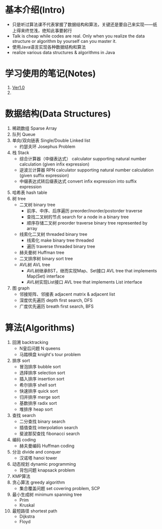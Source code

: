 # 基本介绍(Intro)

- 只是听过算法课不代表掌握了数据结构和算法，关键还是要自己来实现——纸上得来终觉浅，绝知此事要躬行
- Talk is cheap while codes are real. Only when you realize the data structure or algorithm by yourself can you master it.
- 使用Java语言实现各种数据结构和算法
- realize various data structures & algorithms in Java

# 学习使用的笔记(Notes)
1. [Ver1.0](https://github.com/el-nino2020/note-of-learning/blob/main/%E6%95%B0%E6%8D%AE%E7%BB%93%E6%9E%84%E4%B8%8E%E7%AE%97%E6%B3%95/%E6%95%B0%E6%8D%AE%E7%BB%93%E6%9E%84%E4%B8%8E%E7%AE%97%E6%B3%95%E7%AC%94%E8%AE%B0%20Ver1.0%20.md)
2. 


# 数据结构(Data Structures)
1. 稀疏数组 Sparse Array
2. 队列 Queue
3. 单向/双向链表 Single/Double Linked list
    - 约瑟夫环 Josephus Problem
4. 栈 Stack
    - 综合计算器（中缀表达式） calculator supporting natural number calculation (given infix expression)
    - 逆波兰计算器 RPN calculator supporting natural number calculation (given suffix expression)
    - 中缀表达式转后缀表达式 convert infix expression into suffix expression
5. 哈希表 hash table
6. 树 tree
    - 二叉树 binary tree
        - 前序、中序、后序遍历 preorder/inorder/postorder traverse
        - 查找二叉树的节点 search for a node in a binary tree
        - 顺序存储二叉树 preorder traverse binary tree represented by array
    - 线索化二叉树 threaded binary tree
        - 线索化 make binary tree threaded
        - 遍历 traverse threaded binary tree
    - 赫夫曼树 Huffman tree
    - 二叉排序树 binary sort tree
    - AVL树 AVL tree
        - AVL树继承BST，继而实现Map、Set接口 AVL tree that implements Map(Set) interface
        - AVL树实现List接口 AVL tree that implements List interface
7. 图 graph
    - 邻接矩阵、邻接表 adjacent matrix & adjacent list
    - 深度优先遍历 depth first search, DFS
    - 广度优先遍历 breath first search, BFS
    
    





# 算法(Algorithms)
1. 回溯 backtracking
    - N皇后问题 N queens
    - 马踏棋盘 knight's tour problem
2. 排序 sort
    - 冒泡排序 bubble sort
    - 选择排序 selection sort
    - 插入排序 insertion sort
    - 希尔排序 shell sort
    - 快速排序 quick sort
    - 归并排序 merge sort
    - 基数排序 radix sort
    - 堆排序 heap sort
3. 查找 search
    - 二分查找 binary search
    - 插值查找 interpolation search
    - 斐波那契查找 fibonacci search
4. 编码 coding
    - 赫夫曼编码 Huffman coding
5. 分治 divide and conquer
    - 汉诺塔 hanoi tower
6. 动态规划 dynamic programming
    - 背包问题 knapsack problem
7. KMP算法
8. 贪心算法 greedy algorithm
    - 集合覆盖问题 set covering problem, SCP
9. 最小生成树 minimum spanning tree
    - Prim
    - Kruskal
10. 最短路径 shortest path
    - Dijkstra
    - Floyd    
    

